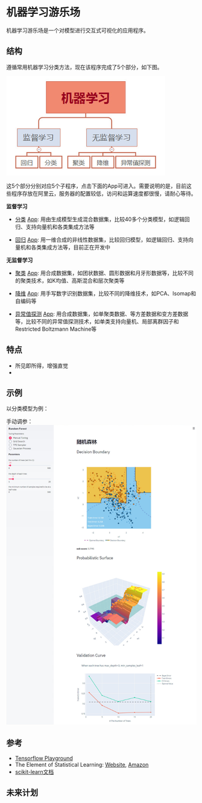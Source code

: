 # 机器学习游乐场
机器学习游乐场是一个对模型进行交互式可视化的应用程序。

## 结构
遵循常用机器学习分类方法，现在该程序完成了5个部分，如下图。

<kbd><img title="分类" src="https://github.com/TaiChiTiger/machine-learning-playground/blob/master/images/types_of_ml.jpg"></kbd><br/>

这5个部分分别对应5个子程序，点击下面的App可进入。需要说明的是，目前这些程序存放在阿里云，服务器的配置较低，访问和运算速度都很慢，请耐心等待。

**监督学习**

- [分类](https://github.com/TaiChiTiger/machine-learning-playground/tree/master/classification) [App](http://39.98.239.104:8504/): 用由生成模型生成混合数据集，比较40多个分类模型，如逻辑回归、支持向量机和各类集成方法等

- [回归](https://github.com/TaiChiTiger/machine-learning-playground/tree/master/regression) [App](http://39.98.239.104:8517/): 用一维合成的非线性数据集，比较回归模型，如逻辑回归、支持向量机和各类集成方法等，目前正在开发中

**无监督学习**

- [聚类](https://github.com/TaiChiTiger/machine-learning-playground/tree/master/clustering) [App](http://39.98.239.104:8508/): 用合成数据集，如团状数据、圆形数据和月牙形数据等，比较不同的聚类技术，如K均值、高斯混合和层次聚类等

- [降维](https://github.com/TaiChiTiger/machine-learning-playgrounds/tree/master/dimensionality-reduction) [App](http://39.98.239.104:8509/): 用手写数字识别数据集，比较不同的降维技术，如PCA、Isomap和自编码等

- [异常值探测](https://github.com/TaiChiTiger/machine-learning-playground/tree/master/outlier-detection) [App](http://39.98.239.104:8510/): 用合成数据集，如单聚类数据、等方差数据和变方差数据等，比较不同的异常值探测技术，如单类支持向量机、局部离群因子和Restricted Boltzmann Machine等

## 特点
- 所见即所得，增强直觉
- 
## 示例
以分类模型为例：

手动调参：
<kbd><img title="例子" src="https://github.com/TaiChiTiger/machine-learning-playground/blob/master/images/manual_tuning.jpg"></kbd><br/>

## 参考
- [Tensorflow Playground](http://playground.tensorflow.org/)
- The Element of Statistical Learning: [Website](https://web.stanford.edu/~hastie/ElemStatLearn/), [Amazon](https://www.amazon.com/-/zh/Elements-Statistical-Learning-Prediction-Statistics/dp/0387848576/ref=sr_1_1?__mk_zh_CN=%E4%BA%9A%E9%A9%AC%E9%80%8A%E7%BD%91%E7%AB%99&dchild=1&keywords=The+Element+of+Statistical+Learning&qid=1597809496&sr=8-1)
- [scikit-learn文档](https://scikit-learn.org/stable/user_guide.html)
## 未来计划
